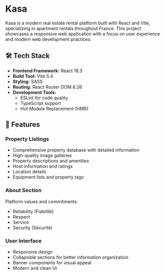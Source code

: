 # Kasa

Kasa is a modern real estate rental platform built with React and Vite, specializing in apartment rentals throughout France. This project showcases a responsive web application with a focus on user experience and modern web development practices.

## 🛠 Tech Stack

- **Frontend Framework:** React 18.3
- **Build Tool:** Vite 5.4
- **Styling:** SASS
- **Routing:** React Router DOM 6.26
- **Development Tools:**
  - ESLint for code quality
  - TypeScript support
  - Hot Module Replacement (HMR)

## 🚀 Features

### Property Listings
- Comprehensive property database with detailed information
- High-quality image galleries
- Property descriptions and amenities
- Host information and ratings
- Location details
- Equipment lists and property tags

### About Section
Platform values and commitments:
- Reliability (Fiabilité)
- Respect
- Service
- Security (Sécurité)

### User Interface
- Responsive design
- Collapsible sections for better information organization
- Banner components for visual appeal
- Modern and clean UI

